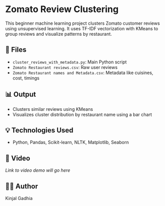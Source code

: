 # Zomato Review Clustering

This beginner machine learning project clusters Zomato customer reviews using unsupervised learning. It uses TF-IDF vectorization with KMeans to group reviews and visualize patterns by restaurant.

## 📁 Files
- `cluster_reviews_with_metadata.py`: Main Python script
- `Zomato Restaurant reviews.csv`: Raw user reviews
- `Zomato Restaurant names and Metadata.csv`: Metadata like cuisines, cost, timings

## 📊 Output
- Clusters similar reviews using KMeans
- Visualizes cluster distribution by restaurant name using a bar chart

## 💡 Technologies Used
- Python, Pandas, Scikit-learn, NLTK, Matplotlib, Seaborn

## 🎥 Video
_Link to video demo will go here_

## 👩‍💻 Author
Kinjal Gadhia
